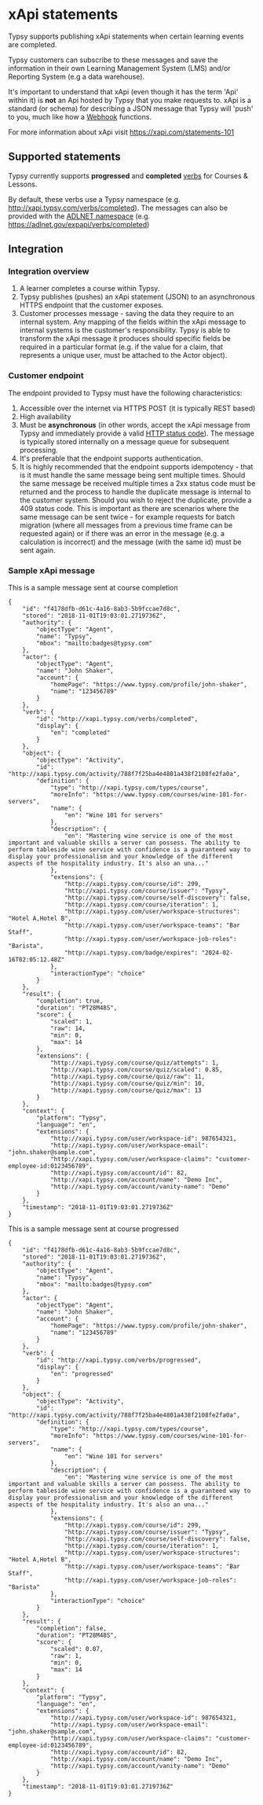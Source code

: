 # xApi statements
Typsy supports publishing xApi statements when certain learning events are completed.

Typsy customers can subscribe to these messages and save the information in their own Learning Management System (LMS) and/or Reporting System (e.g a data warehouse).

It's important to understand that xApi (even though it has the term 'Api' within it) is **not** an Api hosted by Typsy that you make requests to.  xApi is a standard (or schema) for describing a JSON message that Typsy will 'push' to you, much like how a [Webhook](https://en.wikipedia.org/wiki/Webhook) functions.

For more information about xApi visit https://xapi.com/statements-101

## Supported statements
Typsy currently supports **progressed** and **completed** [verbs](https://github.com/adlnet/xAPI-Spec/blob/master/xAPI-Data.md#verb) for Courses & Lessons.

By default, these verbs use a Typsy namespace (e.g. http://xapi.typsy.com/verbs/completed). The messages can also be provided with the [ADLNET namespace](https://github.com/adlnet/xAPI-Spec/blob/master/xAPI-Data.md#verb) (e.g. https://adlnet.gov/expapi/verbs/completed)

## Integration
### Integration overview
1. A learner completes a course within Typsy.
2. Typsy publishes (pushes) an xApi statement (JSON) to an asynchronous HTTPS endpoint that the customer exposes.
3. Customer processes message - saving the data they require to an internal system.  Any mapping of the fields within the xApi message to internal systems is the customer's responsibility. Typsy is able to transform the xApi message it produces should specific fields be required in a particular format (e.g. if the value for a claim, that represents a unique user, must be attached to the Actor object).

### Customer endpoint
The endpoint provided to Typsy must have the following characteristics:
1. Accessible over the internet via HTTPS POST (it is typically REST based)
2. High availability
3. Must be **asynchronous** (in other words, accept the xApi message from Typsy and immediately provide a valid [HTTP status code](https://en.wikipedia.org/wiki/List_of_HTTP_status_codes)).  The message is typically stored internally on a message queue for subsequent processing.
4. It's preferable that the endpoint supports authentication.
5. It is highly recommended that the endpoint supports idempotency - that is it must handle the same message being sent multiple times.  Should the same message be received multiple times a 2xx status code must be returned and the process to handle the duplicate message is internal to the customer system. Should you wish to reject the duplicate, provide a 409 status code.  This is important as there are scenarios where the same message can be sent twice - for example requests for batch migration (where all messages from a previous time frame can be requested again) or if there was an error in the message (e.g. a calculation is incorrect) and the message (with the same id) must be sent again.

### Sample xApi message
This is a sample message sent at course completion

    {
        "id": "f4178dfb-d61c-4a16-8ab3-5b9fccae7d8c",
        "stored": "2018-11-01T19:03:01.2719736Z",
        "authority": {
            "objectType": "Agent",
            "name": "Typsy",
            "mbox": "mailto:badges@typsy.com"
        },
        "actor": {
            "objectType": "Agent",
            "name": "John Shaker",
            "account": {
                "homePage": "https://www.typsy.com/profile/john-shaker",
                "name": "123456789"
            }
        },
        "verb": {
            "id": "http://xapi.typsy.com/verbs/completed",
            "display": {
                "en": "completed"
            }
        },
        "object": {
            "objectType": "Activity",
            "id": "http://xapi.typsy.com/activity/788f7f25ba4e4801a438f2108fe2fa0a",
            "definition": {
                "type": "http://xapi.typsy.com/types/course",
                "moreInfo": "https://www.typsy.com/courses/wine-101-for-servers",
                "name": {
                    "en": "Wine 101 for servers"
                },
                "description": {
                    "en": "Mastering wine service is one of the most important and valuable skills a server can possess. The ability to perform tableside wine service with confidence is a guaranteed way to display your professionalism and your knowledge of the different aspects of the hospitality industry. It's also an una..."
                },
                "extensions": {
                    "http://xapi.typsy.com/course/id": 299,
                    "http://xapi.typsy.com/course/issuer": "Typsy",
                    "http://xapi.typsy.com/course/self-discovery": false,
                    "http://xapi.typsy.com/course/iteration": 1,
                    "http://xapi.typsy.com/user/workspace-structures": "Hotel A,Hotel B",
                    "http://xapi.typsy.com/user/workspace-teams": "Bar Staff",
                    "http://xapi.typsy.com/user/workspace-job-roles": "Barista",
                    "http://xapi.typsy.com/badge/expires": "2024-02-16T02:05:12.48Z"
                },
                "interactionType": "choice"
            }
        },
        "result": {
            "completion": true,
            "duration": "PT28M48S",
            "score": {
                "scaled": 1,
                "raw": 14,
                "min": 0,
                "max": 14
            },
            "extensions": {
                "http://xapi.typsy.com/course/quiz/attempts": 1,
                "http://xapi.typsy.com/course/quiz/scaled": 0.85,
                "http://xapi.typsy.com/course/quiz/raw": 11,
                "http://xapi.typsy.com/course/quiz/min": 10,
                "http://xapi.typsy.com/course/quiz/max": 13
            }
        },
        "context": {
            "platform": "Typsy",
            "language": "en",
            "extensions": {
                "http://xapi.typsy.com/user/workspace-id": 987654321,
                "http://xapi.typsy.com/user/workspace-email": "john.shaker@sample.com",
                "http://xapi.typsy.com/user/workspace-claims": "customer-employee-id:0123456789",
                "http://xapi.typsy.com/account/id": 82,
                "http://xapi.typsy.com/account/name": "Demo Inc",
                "http://xapi.typsy.com/account/vanity-name": "Demo"
            }
        },
        "timestamp": "2018-11-01T19:03:01.2719736Z"
    }

This is a sample message sent at course progressed

    {
        "id": "f4178dfb-d61c-4a16-8ab3-5b9fccae7d8c",
        "stored": "2018-11-01T19:03:01.2719736Z",
        "authority": {
            "objectType": "Agent",
            "name": "Typsy",
            "mbox": "mailto:badges@typsy.com"
        },
        "actor": {
            "objectType": "Agent",
            "name": "John Shaker",
            "account": {
                "homePage": "https://www.typsy.com/profile/john-shaker",
                "name": "123456789"
            }
        },
        "verb": {
            "id": "http://xapi.typsy.com/verbs/progressed",
            "display": {
                "en": "progressed"
            }
        },
        "object": {
            "objectType": "Activity",
            "id": "http://xapi.typsy.com/activity/788f7f25ba4e4801a438f2108fe2fa0a",
            "definition": {
                "type": "http://xapi.typsy.com/types/course",
                "moreInfo": "https://www.typsy.com/courses/wine-101-for-servers",
                "name": {
                    "en": "Wine 101 for servers"
                },
                "description": {
                    "en": "Mastering wine service is one of the most important and valuable skills a server can possess. The ability to perform tableside wine service with confidence is a guaranteed way to display your professionalism and your knowledge of the different aspects of the hospitality industry. It's also an una..."
                },
                "extensions": {
                    "http://xapi.typsy.com/course/id": 299,
                    "http://xapi.typsy.com/course/issuer": "Typsy",
                    "http://xapi.typsy.com/course/self-discovery": false,
                    "http://xapi.typsy.com/course/iteration": 1,
                    "http://xapi.typsy.com/user/workspace-structures": "Hotel A,Hotel B",
                    "http://xapi.typsy.com/user/workspace-teams": "Bar Staff",
                    "http://xapi.typsy.com/user/workspace-job-roles": "Barista"
                },
                "interactionType": "choice"
            }
        },
        "result": {
            "completion": false,
            "duration": "PT28M48S",
            "score": {
                "scaled": 0.07,
                "raw": 1,
                "min": 0,
                "max": 14
            }
        },
        "context": {
            "platform": "Typsy",
            "language": "en",
            "extensions": {
                "http://xapi.typsy.com/user/workspace-id": 987654321,
                "http://xapi.typsy.com/user/workspace-email": "john.shaker@sample.com",
                "http://xapi.typsy.com/user/workspace-claims": "customer-employee-id:0123456789",
                "http://xapi.typsy.com/account/id": 82,
                "http://xapi.typsy.com/account/name": "Demo Inc",
                "http://xapi.typsy.com/account/vanity-name": "Demo"
            }
        },
        "timestamp": "2018-11-01T19:03:01.2719736Z"
    }

